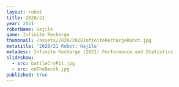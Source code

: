 ```yaml
---
layout: robot
title: 2020/21
year: 2021
robotName: Hajile
game: Infinite Recharge
thumbnail: /assets/2020/2020InfiniteRechargeRobot.jpg
metatitle: '2020/21 Robot: Hajile'
metadesc: Infinite Recharge (2021) Performance and Statistics
slideshow:
  - src: battleCryPit.jpg
  - src: onTheBench.jpg
published: true
---
```


